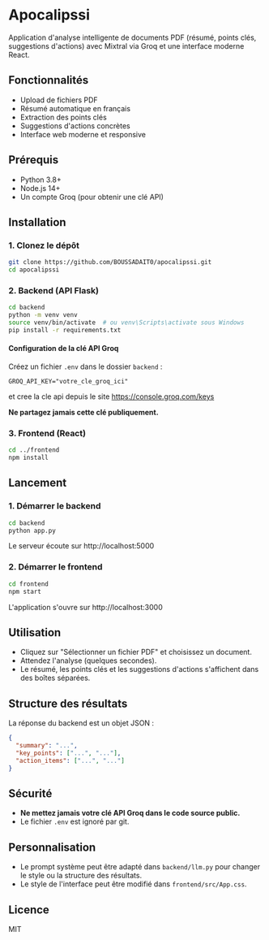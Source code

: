 # Apocalipssi

Application d'analyse intelligente de documents PDF (résumé, points clés, suggestions d'actions) avec Mixtral via Groq et une interface moderne React.

## Fonctionnalités
- Upload de fichiers PDF
- Résumé automatique en français
- Extraction des points clés
- Suggestions d'actions concrètes
- Interface web moderne et responsive

## Prérequis
- Python 3.8+
- Node.js 14+
- Un compte Groq (pour obtenir une clé API)

## Installation

### 1. Clonez le dépôt
```bash
git clone https://github.com/BOUSSADAIT0/apocalipssi.git
cd apocalipssi
```

### 2. Backend (API Flask)
```bash
cd backend
python -m venv venv
source venv/bin/activate  # ou venv\Scripts\activate sous Windows
pip install -r requirements.txt
```

#### Configuration de la clé API Groq
Créez un fichier `.env` dans le dossier `backend` :
```
GROQ_API_KEY="votre_cle_groq_ici"
```
et cree la cle api depuis le site https://console.groq.com/keys

**Ne partagez jamais cette clé publiquement.**

### 3. Frontend (React)
```bash
cd ../frontend
npm install
```

## Lancement

### 1. Démarrer le backend
```bash
cd backend
python app.py
```
Le serveur écoute sur http://localhost:5000

### 2. Démarrer le frontend
```bash
cd frontend
npm start
```
L'application s'ouvre sur http://localhost:3000

## Utilisation
- Cliquez sur "Sélectionner un fichier PDF" et choisissez un document.
- Attendez l'analyse (quelques secondes).
- Le résumé, les points clés et les suggestions d'actions s'affichent dans des boîtes séparées.

## Structure des résultats
La réponse du backend est un objet JSON :
```json
{
  "summary": "...",
  "key_points": ["...", "..."],
  "action_items": ["...", "..."]
}
```

## Sécurité
- **Ne mettez jamais votre clé API Groq dans le code source public.**
- Le fichier `.env` est ignoré par git.

## Personnalisation
- Le prompt système peut être adapté dans `backend/llm.py` pour changer le style ou la structure des résultats.
- Le style de l'interface peut être modifié dans `frontend/src/App.css`.

## Licence
MIT 